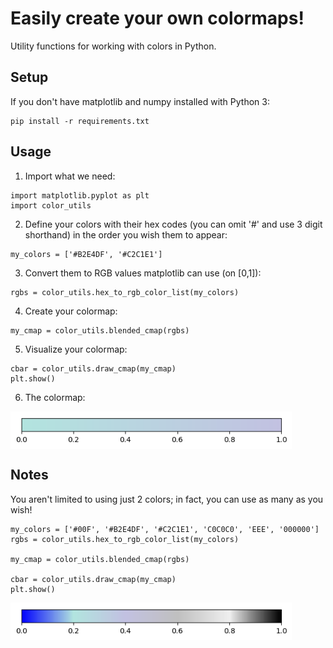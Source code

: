 # Easily create your own colormaps!
Utility functions for working with colors in Python.

## Setup
If you don't have matplotlib and numpy installed with Python 3:
```
pip install -r requirements.txt
```

## Usage

1. Import what we need:
```
import matplotlib.pyplot as plt
import color_utils
```

2. Define your colors with their hex codes (you can omit '#' and use 3 digit shorthand) in the order you wish them to appear:
```
my_colors = ['#B2E4DF', '#C2C1E1']
```

3. Convert them to RGB values matplotlib can use (on [0,1]):
```
rgbs = color_utils.hex_to_rgb_color_list(my_colors)
```

4. Create your colormap:
```
my_cmap = color_utils.blended_cmap(rgbs)
```

5. Visualize your colormap:
```
cbar = color_utils.draw_cmap(my_cmap)
plt.show()
```

6. The colormap:
<img src="images/two_color_cmap.png?raw=true" align="center" width="450" alt="Two color colormap">

## Notes
You aren't limited to using just 2 colors; in fact, you can use as many as you wish!

```
my_colors = ['#00F', '#B2E4DF', '#C2C1E1', 'C0C0C0', 'EEE', '000000']
rgbs = color_utils.hex_to_rgb_color_list(my_colors)

my_cmap = color_utils.blended_cmap(rgbs)

cbar = color_utils.draw_cmap(my_cmap)
plt.show()
```

<img src="images/blended_cmap.png?raw=true" align="center" width="450" alt="Multi-color colormap">

